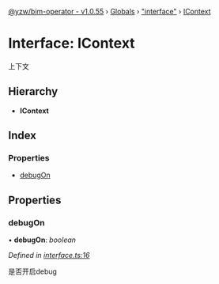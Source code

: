 [@yzw/bim-operator - v1.0.55](../README.md) › [Globals](../globals.md) › ["interface"](../modules/_interface_.md) › [IContext](_interface_.icontext.md)

# Interface: IContext

上下文

## Hierarchy

* **IContext**

## Index

### Properties

* [debugOn](_interface_.icontext.md#debugon)

## Properties

###  debugOn

• **debugOn**: *boolean*

*Defined in [interface.ts:16](https://github.com/youkaisteve/bim-operator/blob/20b4753/src/interface.ts#L16)*

是否开启debug

